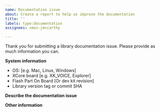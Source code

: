 ```yaml
---
name: Documentation issue
about: Create a report to help us improve the documentation
title: ''
labels: type:documentation
assignees: xmos-jmccarthy

---
```


Thank you for submitting a library documentation issue. Please provide as much information you can.

**System information**
 - OS: [e.g. Mac, Linux, Windows]
 - XCore board [e.g. XK_VOICE, Explorer]
 - Flash Part On Board [Or dev kit revision]
 - Library version tag or commit SHA

**Describe the documentation issue**

**Other information**
